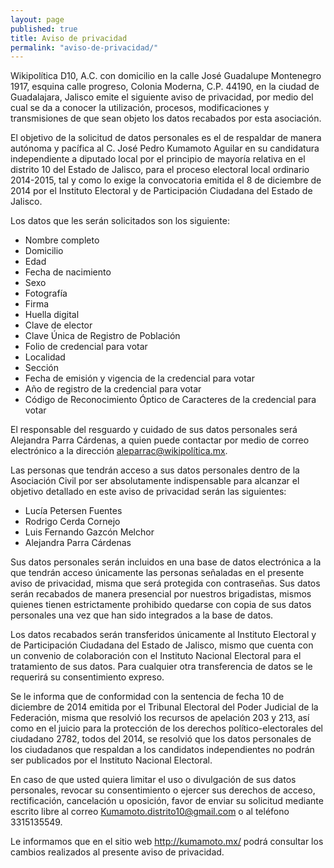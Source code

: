 ```yaml
---
layout: page
published: true
title: Aviso de privacidad
permalink: "aviso-de-privacidad/"
---
```


Wikipolítica D10, A.C. con domicilio en la calle José Guadalupe Montenegro 1917, esquina calle progreso, Colonia Moderna, C.P. 44190, en la ciudad de Guadalajara, Jalisco emite el siguiente aviso de privacidad, por medio del cual se da a conocer la utilización, procesos, modificaciones y transmisiones de que sean objeto los datos recabados por esta asociación.

El objetivo de la solicitud de datos personales es el de respaldar de manera autónoma y pacífica al C. José Pedro Kumamoto Aguilar en su candidatura independiente a diputado local por el principio de mayoría relativa en el distrito 10 del Estado de Jalisco, para el proceso electoral local ordinario 2014-2015, tal y como lo exige la convocatoria emitida el 8 de diciembre de 2014 por el Instituto Electoral y de Participación Ciudadana del Estado de Jalisco.

Los datos que les serán solicitados son los siguiente: 

- Nombre completo
- Domicilio
- Edad
- Fecha de nacimiento
- Sexo
- Fotografía
- Firma
- Huella digital
- Clave de elector
- Clave Única de Registro de Población
- Folio de credencial para votar
- Localidad
- Sección
- Fecha de emisión y vigencia de la credencial para votar
- Año de registro de la credencial para votar
- Código de Reconocimiento Óptico de Caracteres de la credencial para votar

El responsable del resguardo y cuidado de sus datos personales será Alejandra Parra Cárdenas, a quien puede contactar por medio de correo electrónico a la dirección [aleparrac@wikipolítica.mx](mailto:aleparrac@wikipolítica.mx).

Las personas que tendrán acceso a sus datos personales dentro de la Asociación Civil por ser absolutamente indispensable para alcanzar el objetivo detallado en este aviso de privacidad serán las siguientes:

- Lucía Petersen Fuentes
- Rodrigo Cerda Cornejo
- Luis Fernando Gazcón Melchor
- Alejandra Parra Cárdenas

Sus datos personales serán incluidos en una base de datos electrónica a la que tendrán acceso únicamente las personas señaladas en el presente aviso de privacidad, misma que será protegida con contraseñas. Sus datos serán recabados de manera presencial por nuestros brigadistas, mismos quienes tienen estrictamente prohibido quedarse con copia de sus datos personales una vez que han sido integrados a la base de datos.

Los datos recabados serán transferidos únicamente al Instituto Electoral y de Participación Ciudadana del Estado de Jalisco, mismo que cuenta con un convenio de colaboración con el Instituto Nacional Electoral para el tratamiento de sus datos. Para cualquier otra transferencia de datos se le requerirá su consentimiento expreso.

Se le informa que de conformidad con la sentencia de fecha 10 de diciembre de 2014 emitida por el Tribunal Electoral del Poder Judicial de la Federación, misma que resolvió los recursos de apelación 203 y 213, así como en el juicio para la protección de los derechos político-electorales del ciudadano 2782, todos del 2014, se resolvió que los datos personales de los ciudadanos que respaldan a los candidatos independientes no podrán ser publicados por el Instituto Nacional Electoral.

En caso de que usted quiera limitar el uso o divulgación de sus datos personales, revocar su consentimiento o ejercer sus derechos de acceso, rectificación, cancelación u oposición, favor de enviar su solicitud mediante escrito libre al correo [Kumamoto.distrito10@gmail.com](mailto:Kumamoto.distrito10@gmail.com) o al teléfono 3315135549.

Le informamos que en el sitio web http://kumamoto.mx/ podrá consultar los cambios realizados al presente aviso de privacidad.
